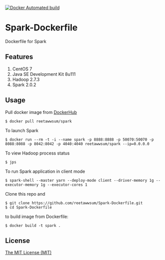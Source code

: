 [![Docker Automated build](https://img.shields.io/docker/automated/reetawwsum/spark.svg)](https://hub.docker.com/r/reetawwsum/spark)

# Spark-Dockerfile
Dockerfile for Spark

## Features

1. CentOS 7
2. Java SE Development Kit 8u111
3. Hadoop 2.7.3
4. Spark 2.0.2

## Usage

Pull docker image from [DockerHub](https://hub.docker.com/r/reetawwsum/spark)

	$ docker pull reetawwsum/spark

To launch Spark

	$ docker run --rm -t -i --name spark -p 8888:8888 -p 50070:50070 -p 8088:8088 -p 8042:8042 -p 4040:4040 reetawwsum/spark --ip=0.0.0.0

To view Hadoop process status

	$ jps

To run Spark application in client mode

	$ spark-shell --master yarn --deploy-mode client --driver-memory 1g --executor-memory 1g --executor-cores 1

Clone this repo and

	$ git clone https://github.com/reetawwsum/Spark-Dockerfile.git
	$ cd Spark-Dockerfile

to build image from Dockerfile:

	$ docker build -t spark .

## License
[The MIT License (MIT)](LICENSE)
